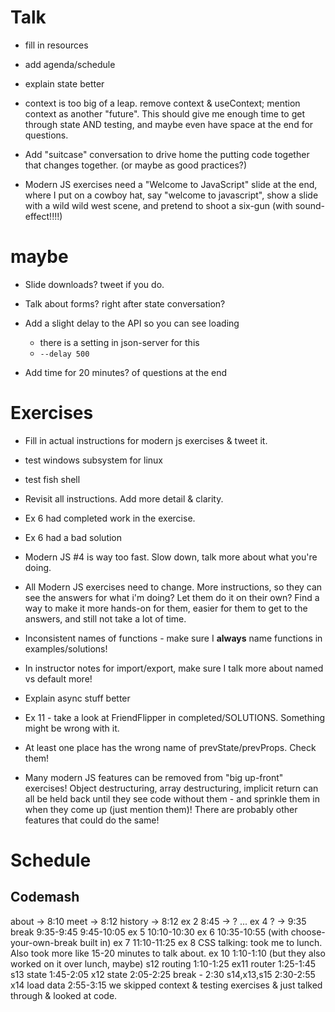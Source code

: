 # Talk

- fill in resources

- add agenda/schedule

- explain state better

- context is too big of a leap. remove context & useContext; mention context as another "future". This should give me enough time to get through state AND testing, and maybe even have space at the end for questions.

- Add "suitcase" conversation to drive home the putting code together that changes together. (or maybe as good practices?)

- Modern JS exercises need a "Welcome to JavaScript" slide at the end, where I put on a cowboy hat, say "welcome to javascript", show a slide with a wild wild west scene, and pretend to shoot a six-gun (with sound-effect!!!!)

# maybe

- Slide downloads? tweet if you do.

- Talk about forms? right after state conversation?

- Add a slight delay to the API so you can see loading

  - there is a setting in json-server for this
  - `--delay 500`

- Add time for 20 minutes? of questions at the end

# Exercises

- Fill in actual instructions for modern js exercises & tweet it.

- test windows subsystem for linux

- test fish shell

- Revisit all instructions. Add more detail & clarity.

- Ex 6 had completed work in the exercise.

- Ex 6 had a bad solution

- Modern JS #4 is way too fast. Slow down, talk more about what you're doing.

- All Modern JS exercises need to change. More instructions, so they can see the answers for what i'm doing? Let them do it on their own? Find a way to make it more hands-on for them, easier for them to get to the answers, and still not take a lot of time.

- Inconsistent names of functions - make sure I **always** name functions in examples/solutions!

- In instructor notes for import/export, make sure I talk more about named vs default more!

- Explain async stuff better

- Ex 11 - take a look at FriendFlipper in completed/SOLUTIONS. Something might be wrong with it.

- At least one place has the wrong name of prevState/prevProps. Check them!

- Many modern JS features can be removed from "big up-front" exercises! Object destructuring, array destructuring, implicit return can all be held back until they see code without them - and sprinkle them in when they come up (just mention them)! There are probably other features that could do the same!

# Schedule

## Codemash

about -> 8:10
meet -> 8:12
history -> 8:12
ex 2 8:45 -> ?
...
ex 4 ? -> 9:35
break 9:35-9:45
9:45-10:05 ex 5
10:10-10:30 ex 6
10:35-10:55 (with choose-your-own-break built in) ex 7
11:10-11:25 ex 8
CSS talking: took me to lunch. Also took more like 15-20 minutes to talk about.
ex 10 1:10-1:10 (but they also worked on it over lunch, maybe)
s12 routing 1:10-1:25
ex11 router 1:25-1:45
s13 state 1:45-2:05
x12 state 2:05-2:25
break - 2:30
s14,x13,s15 2:30-2:55
x14 load data 2:55-3:15
we skipped context & testing exercises & just talked through & looked at code.
